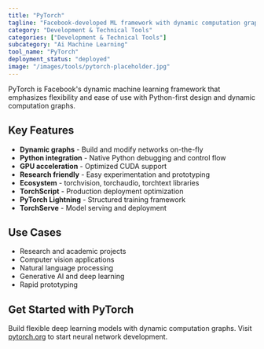 ```yaml
---
title: "PyTorch"
tagline: "Facebook-developed ML framework with dynamic computation graphs and strong Python integration"
category: "Development & Technical Tools"
categories: ["Development & Technical Tools"]
subcategory: "Ai Machine Learning"
tool_name: "PyTorch"
deployment_status: "deployed"
image: "/images/tools/pytorch-placeholder.jpg"
---
```

PyTorch is Facebook's dynamic machine learning framework that emphasizes flexibility and ease of use with Python-first design and dynamic computation graphs.

## Key Features

- **Dynamic graphs** - Build and modify networks on-the-fly
- **Python integration** - Native Python debugging and control flow
- **GPU acceleration** - Optimized CUDA support
- **Research friendly** - Easy experimentation and prototyping
- **Ecosystem** - torchvision, torchaudio, torchtext libraries
- **TorchScript** - Production deployment optimization
- **PyTorch Lightning** - Structured training framework
- **TorchServe** - Model serving and deployment

## Use Cases

- Research and academic projects
- Computer vision applications
- Natural language processing
- Generative AI and deep learning
- Rapid prototyping

## Get Started with PyTorch

Build flexible deep learning models with dynamic computation graphs. Visit [pytorch.org](https://pytorch.org) to start neural network development.